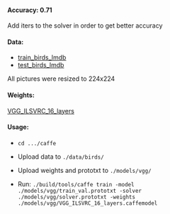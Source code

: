 #### Accuracy: 0.71 
Add iters to the solver in order to get better accuracy

#### Data:

* [train_birds_lmdb](https://drive.google.com/open?id=0BxZ-INMQnIZLd0dDNHN2dmJ0OWc)
* [test_birds_lmdb](https://drive.google.com/open?id=0BxZ-INMQnIZLb1pURXVxT1Y1VUE)

All pictures were resized to 224х224

#### Weights:

[VGG_ILSVRC_16_layers](http://www.robots.ox.ac.uk/~vgg/software/very_deep/caffe/VGG_ILSVRC_16_layers.caffemodel)

#### Usage:

* ```cd .../caffe```

* Upload data to ```./data/birds/```

* Upload weights and prototxt to ```./models/vgg/```

* Run:  ```./build/tools/caffe train -model ./models/vgg/train_val.prototxt -solver ./models/vgg/solver.prototxt -weights ./models/vgg/VGG_ILSVRC_16_layers.caffemodel```
